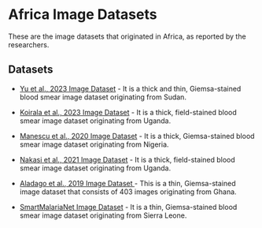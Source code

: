 # Africa Image Datasets
These are the image datasets that originated in Africa, as reported by the researchers.

## Datasets
+ [Yu et al., 2023 Image Dataset](https://itunuisewon.github.io/Malaria_Blood_Smear_Images/All_Datasets/Yu_et_al.,_2023_Dataset.html) - It is a thick and thin, Giemsa-stained blood smear image dataset originating from Sudan.

+ [Koirala et al., 2023 Image Dataset](https://itunuisewon.github.io/Malaria_Blood_Smear_Images/All_Datasets/Koirala_et_al.,_2022_Dataset.html) - It is a thick, field-stained blood smear image dataset originating from Uganda.

+ [Manescu et al., 2020 Image Dataset](https://itunuisewon.github.io/Malaria_Blood_Smear_Images/All_Datasets/Manescu_et_al.,_2020_Dataset.html) - It is a thick, Giemsa-stained blood smear image dataset originating from Nigeria.

+ [Nakasi et al., 2021 Image Dataset](https://itunuisewon.github.io/Malaria_Blood_Smear_Images/All_Datasets/Nakasi_et_al.,_2021_Dataset.html) - It is a thick, field-stained blood smear image dataset originating from Uganda.

+ [Aladago et al., 2019 Image Dataset ](https://itunuisewon.github.io/Malaria_Blood_Smear_Images/All_Datasets/Aladago_et_al.,_2019.html) - This is a thin, Giemsa-stained image dataset that consists of 403 images originating from Ghana.

+ [SmartMalariaNet Image Dataset](https://itunuisewon.github.io/Malaria_Blood_Smear_Images/All_Datasets/SmartMalariaNet.html) - It is a thin, Giemsa-stained blood smear image dataset originating from Sierra Leone.
